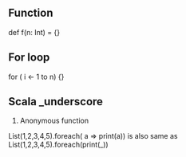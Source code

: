 ## Function

def f(n: Int) = {}

## For loop

for ( i <- 1 to n) {}

## Scala _underscore

1. Anonymous function

List(1,2,3,4,5).foreach( a => print(a)) 
is also same as 
List(1,2,3,4,5).foreach(print(_))
